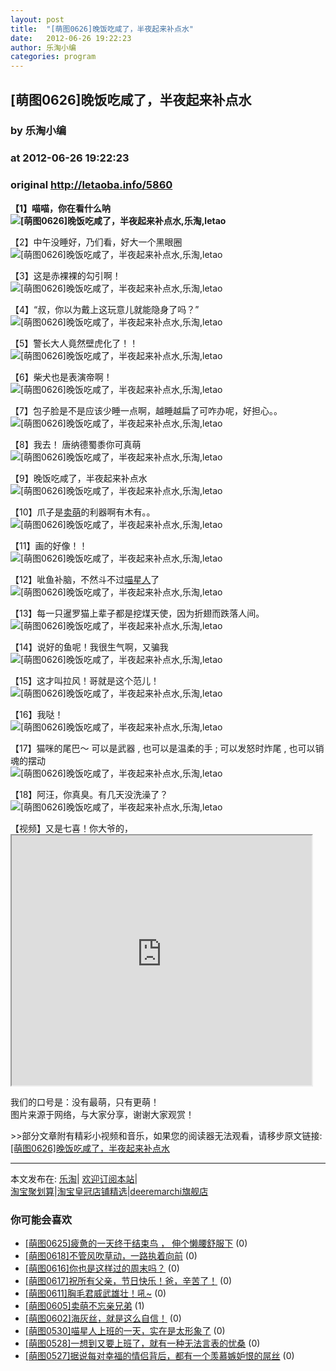 ```yaml
---
layout: post
title:  "[萌图0626]晚饭吃咸了，半夜起来补点水"
date:   2012-06-26 19:22:23
author: 乐淘小编
categories: program
---
```


## [萌图0626]晚饭吃咸了，半夜起来补点水
### by 乐淘小编
### at 2012-06-26 19:22:23
### original <http://letaoba.info/5860>

<p><strong>【1】喵喵，你在看什么呐<br>
<img src="http://ww2.sinaimg.cn/bmiddle/a2037410gw1dubmem143xg.gif" alt="[萌图0626]晚饭吃咸了，半夜起来补点水,乐淘,letao" title="[萌图0626]晚饭吃咸了，半夜起来补点水|来自乐淘"></strong></p>
<p>【2】中午没睡好，乃们看，好大一个黑眼圈<br>
<img src="http://ww1.sinaimg.cn/bmiddle/62faf073jw1dubpt79a2ij.jpg" alt="[萌图0626]晚饭吃咸了，半夜起来补点水,乐淘,letao" title="[萌图0626]晚饭吃咸了，半夜起来补点水|来自乐淘"></p>
<p>【3】这是赤裸裸的勾引啊！<br>
<img src="http://ww3.sinaimg.cn/bmiddle/4f26ee2cjw1duboxt5wk1j.jpg" alt="[萌图0626]晚饭吃咸了，半夜起来补点水,乐淘,letao" title="[萌图0626]晚饭吃咸了，半夜起来补点水|来自乐淘"></p>
<p>【4】“叔，你以为戴上这玩意儿就能隐身了吗？”<br>
<img src="http://ww1.sinaimg.cn/bmiddle/62faf073jw1dubo2jrk36g.gif" alt="[萌图0626]晚饭吃咸了，半夜起来补点水,乐淘,letao" title="[萌图0626]晚饭吃咸了，半夜起来补点水|来自乐淘"></p>
<p>【5】警长大人竟然壁虎化了！！<br>
<img src="http://ww1.sinaimg.cn/bmiddle/7efcbd21jw1dubmqag8xhg.gif" alt="[萌图0626]晚饭吃咸了，半夜起来补点水,乐淘,letao" title="[萌图0626]晚饭吃咸了，半夜起来补点水|来自乐淘"></p>
<p>【6】柴犬也是表演帝啊！<br>
<img src="http://ww1.sinaimg.cn/bmiddle/4f26ee2cjw1dubmcn68c1g.gif" alt="[萌图0626]晚饭吃咸了，半夜起来补点水,乐淘,letao" title="[萌图0626]晚饭吃咸了，半夜起来补点水|来自乐淘"></p>
<p>【7】包子脸是不是应该少睡一点啊，越睡越扁了可咋办呢，好担心。。<br>
<img src="http://ww2.sinaimg.cn/bmiddle/7efcbd21jw1dublhs94d5j.jpg" alt="[萌图0626]晚饭吃咸了，半夜起来补点水,乐淘,letao" title="[萌图0626]晚饭吃咸了，半夜起来补点水|来自乐淘"></p>
<p>【8】我去！ 唐纳德蜀黍你可真萌<br>
<img src="http://ww4.sinaimg.cn/bmiddle/7efcbd21jw1dubk1lez3tj.jpg" alt="[萌图0626]晚饭吃咸了，半夜起来补点水,乐淘,letao" title="[萌图0626]晚饭吃咸了，半夜起来补点水|来自乐淘"></p>
<p>【9】晚饭吃咸了，半夜起来补点水<br>
<img src="http://ww1.sinaimg.cn/bmiddle/7efcbd21jw1dubgfcq5xpj.jpg" alt="[萌图0626]晚饭吃咸了，半夜起来补点水,乐淘,letao" title="[萌图0626]晚饭吃咸了，半夜起来补点水|来自乐淘"></p>
<p>【10】爪子是<a href="http://letaoba.info/tag/%e5%8d%96%e8%90%8c" title="查看 卖萌 中的全部文章">卖萌</a>的利器啊有木有。。<br>
<img src="http://ww3.sinaimg.cn/bmiddle/4f26ee2cjw1dubg9stiafj.jpg" alt="[萌图0626]晚饭吃咸了，半夜起来补点水,乐淘,letao" title="[萌图0626]晚饭吃咸了，半夜起来补点水|来自乐淘"></p>
<p>【11】画的好像！！<br>
<img src="http://ww2.sinaimg.cn/bmiddle/4f26ee2cjw1dubejic6tsj.jpg" alt="[萌图0626]晚饭吃咸了，半夜起来补点水,乐淘,letao" title="[萌图0626]晚饭吃咸了，半夜起来补点水|来自乐淘"></p>
<p>【12】呲鱼补脑，不然斗不过<a href="http://letaoba.info/tag/%e5%96%b5%e6%98%9f%e4%ba%ba" title="查看 喵星人 中的全部文章">喵星人</a>了<br>
<img src="http://ww3.sinaimg.cn/bmiddle/7efcbd21jw1dubctm3eisj.jpg" alt="[萌图0626]晚饭吃咸了，半夜起来补点水,乐淘,letao" title="[萌图0626]晚饭吃咸了，半夜起来补点水|来自乐淘"></p>
<p>【13】每一只暹罗猫上辈子都是挖煤天使，因为折翅而跌落人间。<br>
<img src="http://ww2.sinaimg.cn/bmiddle/62faf073jw1dubct3fplqj.jpg" alt="[萌图0626]晚饭吃咸了，半夜起来补点水,乐淘,letao" title="[萌图0626]晚饭吃咸了，半夜起来补点水|来自乐淘"></p>
<p>【14】说好的鱼呢！我很生气啊，又骗我<br>
<img src="http://ww2.sinaimg.cn/bmiddle/4f26ee2cjw1dubcsa8gu7j.jpg" alt="[萌图0626]晚饭吃咸了，半夜起来补点水,乐淘,letao" title="[萌图0626]晚饭吃咸了，半夜起来补点水|来自乐淘"></p>
<p>【15】这才叫拉风！哥就是这个范儿！<br>
<img src="http://ww4.sinaimg.cn/bmiddle/62faf073jw1dubbyj5ovkj.jpg" alt="[萌图0626]晚饭吃咸了，半夜起来补点水,乐淘,letao" title="[萌图0626]晚饭吃咸了，半夜起来补点水|来自乐淘"></p>
<p>【16】我哒！<br>
<img src="http://ww2.sinaimg.cn/bmiddle/7efcbd21jw1duba9tl1bmg.gif" alt="[萌图0626]晚饭吃咸了，半夜起来补点水,乐淘,letao" title="[萌图0626]晚饭吃咸了，半夜起来补点水|来自乐淘"></p>
<p>【17】猫咪的尾巴～ 可以是武器 , 也可以是温柔的手 ; 可以发怒时炸尾 , 也可以销魂的摆动<br>
<img src="http://ww3.sinaimg.cn/bmiddle/62faf073jw1dub9bhkg37j.jpg" alt="[萌图0626]晚饭吃咸了，半夜起来补点水,乐淘,letao" title="[萌图0626]晚饭吃咸了，半夜起来补点水|来自乐淘"></p>
<p>【18】阿汪，你真臭。有几天没洗澡了？<br>
<img src="http://ww1.sinaimg.cn/bmiddle/4f26ee2cjw1duaul8p5ajj.jpg" alt="[萌图0626]晚饭吃咸了，半夜起来补点水,乐淘,letao" title="[萌图0626]晚饭吃咸了，半夜起来补点水|来自乐淘"></p>
<p>【视频】又是七喜！你大爷的，<br>
<iframe src="http://reader.googleusercontent.com/reader/embediframe?src=http://www.tudou.com/v/lD0NPCTZUhc/%26resourceId%3D93670349_05_02_99/v.swf&amp;width=480&amp;height=400" width="480" height="400"></iframe></p>
<p>我们的口号是：没有最萌，只有更萌！<br>
图片来源于网络，与大家分享，谢谢大家观赏！</p>
<p>&gt;&gt;部分文章附有精彩小视频和音乐，如果您的阅读器无法观看，请移步原文链接:<a href="http://letaoba.info/5860">[萌图0626]晚饭吃咸了，半夜起来补点水</a>
<hr>
本文发布在: <a href="http://letaoba.info">乐淘</a>| <a href="http://letaoba.info/feed">欢迎订阅本站</a>|
<br>
<a href="http://www.taobao.com/go/chn/tbk_channel/jkwt.php?pid=mm_14340546_2405588_9605426&amp;eventid=102405" rel="external nofollow">淘宝聚划算</a>|<a href="http://www.taobao.com/go/chn/tbk_channel/huangguan.php?pid=mm_14340546_2434133_9338368&amp;eventid=101858" rel="external nofollow">淘宝皇冠店铺精选</a>|<a href="http://s.click.taobao.com/t_8?e=7HZ5x%2BOzdsYUBq8G4nHLsBOiWn0%3D&amp;p=mm_14340546_0_0" rel="external nofollow">deeremarchi旗舰店</a></p>
<h3>你可能会喜欢</h3><ul><li><a href="http://letaoba.info/5821" title="[萌图0625]疲惫的一天终于结束鸟 ， 伸个懒腰舒服下 (2012 年 6 月 25 日)">[萌图0625]疲惫的一天终于结束鸟 ， 伸个懒腰舒服下</a> (0)</li><li><a href="http://letaoba.info/5744" title="[萌图0618]不管风吹草动，一路执着向前 (2012 年 6 月 20 日)">[萌图0618]不管风吹草动，一路执着向前</a> (0)</li><li><a href="http://letaoba.info/5738" title="[萌图0616]你也是这样过的周末吗？ (2012 年 6 月 19 日)">[萌图0616]你也是这样过的周末吗？</a> (0)</li><li><a href="http://letaoba.info/5736" title="[萌图0617]祝所有父亲，节日快乐！爸，辛苦了！ (2012 年 6 月 19 日)">[萌图0617]祝所有父亲，节日快乐！爸，辛苦了！</a> (0)</li><li><a href="http://letaoba.info/5665" title="[萌图0611]胸毛君威武雄壮！吼~ (2012 年 6 月 11 日)">[萌图0611]胸毛君威武雄壮！吼~</a> (0)</li><li><a href="http://letaoba.info/5628" title="[萌图0605]卖萌不忘亲兄弟 (2012 年 6 月 5 日)">[萌图0605]卖萌不忘亲兄弟</a> (1)</li><li><a href="http://letaoba.info/5593" title="[萌图0602]海灰丝，就是这么自信！ (2012 年 6 月 2 日)">[萌图0602]海灰丝，就是这么自信！</a> (0)</li><li><a href="http://letaoba.info/5527" title="[萌图0530]喵星人上班的一天，实在是太形象了 (2012 年 5 月 30 日)">[萌图0530]喵星人上班的一天，实在是太形象了</a> (0)</li><li><a href="http://letaoba.info/5443" title="[萌图0528]一想到又要上班了，就有一种无法言表的忧桑 (2012 年 5 月 28 日)">[萌图0528]一想到又要上班了，就有一种无法言表的忧桑</a> (0)</li><li><a href="http://letaoba.info/5385" title="[萌图0527]据说每对幸福的情侣背后，都有一个羡慕嫉妒恨的屌丝 (2012 年 5 月 27 日)">[萌图0527]据说每对幸福的情侣背后，都有一个羡慕嫉妒恨的屌丝</a> (0)</li></ul><img src="http://feeds.feedburner.com/~r/blogspot/CRBRG/~4/ppBBhOVaOFw" height="1" width="1">